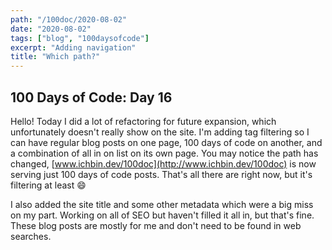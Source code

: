 ```yaml
---
path: "/100doc/2020-08-02"
date: "2020-08-02"
tags: ["blog", "100daysofcode"]
excerpt: "Adding navigation"
title: "Which path?"
---
```


## 100 Days of Code: Day 16

Hello! Today I did a lot of refactoring for future expansion, which unfortunately doesn't really show on the site. I'm adding tag filtering so I can have regular blog posts on one page, 100 days of code on another, and a combination of all in on list on its own page. You may notice the path has changed, [www.ichbin.dev/100doc](http://www.ichbin.dev/100doc) is now serving just 100 days of code posts. That's all there are right now, but it's filtering at least 😄

I also added the site title and some other metadata which were a big miss on my part. Working on all of SEO but haven't filled it all in, but that's fine. These blog posts are mostly for me and don't need to be found in web searches.
